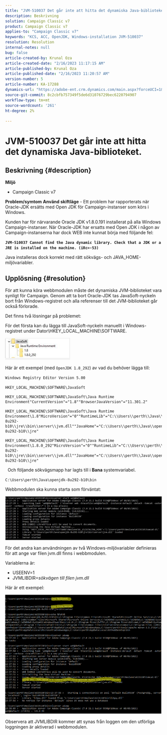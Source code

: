 ```yaml
---
title: "JVM-510037 Det går inte att hitta det dynamiska Java-biblioteket."
description: Beskrivning
solution: Campaign Classic v7
product: Campaign Classic v7
applies-to: "Campaign Classic v7"
keywords: "KCS, ACC, OpenJDK, Windows-installation JVM-510037"
resolution: Resolution
internal-notes: null
bug: false
article-created-by: Krunal Oza
article-created-date: "2/16/2023 11:17:15 AM"
article-published-by: Krunal Oza
article-published-date: "2/16/2023 11:20:57 AM"
version-number: 5
article-number: KA-17288
dynamics-url: "https://adobe-ent.crm.dynamics.com/main.aspx?forceUCI=1&pagetype=entityrecord&etn=knowledgearticle&id=25e60777-ebad-ed11-aad1-6045bd006793"
source-git-commit: 8c2cbfb757349f5de6d31076729bec6220794907
workflow-type: tm+mt
source-wordcount: '261'
ht-degree: 2%

---
```


# JVM-510037 Det går inte att hitta det dynamiska Java-biblioteket.

## Beskrivning {#description}

<b>Miljö</b>
- Campaign Classic v7



<b>Problem/symtom</b>
<b>Använd skiftläge</b> - Ett problem har rapporterats när Oracle-JDK ersätts med Open JDK för Campaign-instanser som körs i Windows.

Kunden har för närvarande Oracle JDK v1.8.0.191 installerat på alla Windows Campaign-instanser. När Oracle-JDK har ersatts med Open JDK i någon av Campaign-instanserna har dock WEB inte kunnat börja med följande fel:

<b>`JVM-510037 Cannot find the Java dynamic library. Check that a JDK or a JRE is installed on the machine. (iRc=-53)`</b>

Java installeras dock korrekt med rätt sökvägs- och JAVA_HOME-miljövariabler.


## Upplösning {#resolution}


För att kunna köra webbmodulen måste det dynamiska JVM-biblioteket vara synligt för Campaign. Genom att ta bort Oracle-JDK tas JavaSoft-nyckeln bort från Windows-registret och alla referenser till det JVM-biblioteket går också förlorade.

Det finns två lösningar på problemet:

För det första kan du lägga till JavaSoft-nyckeln manuellt i Windows-registret under Dator\HKEY_LOCAL_MACHINE\SOFTWARE.

![](assets/de72732e-d310-ec11-b6e6-000d3a597e01.png)

Här är ett exempel (med `OpenJDK 1.8_292`) av vad du behöver lägga till:

`Windows Registry Editor Version 5.00`

`HKEY_LOCAL_MACHINE\SOFTWARE\JavaSoft`




```
HKEY_LOCAL_MACHINE\SOFTWARE\JavaSoft\Java Runtime Environment"CurrentVersion"="1.8""BrowserJavaVersion"="11.301.2"
```





```
HKEY_LOCAL_MACHINE\SOFTWARE\JavaSoft\Java Runtime Environment\1.8"MicroVersion"="0""RuntimeLib"="C:\\Users\\perth\\Java\\openjdk-8u292-b10\\jre\\bin\\server\\jvm.dll""JavaHome"="C:\\Users\\perth\\Java\\openjdk-8u292-b10\\jre"
```





```
HKEY_LOCAL_MACHINE\SOFTWARE\JavaSoft\Java Runtime Environment\1.8.0_292"MicroVersion"="0""RuntimeLib"="C:\\Users\\perth\\Java\\openjdk-8u292-b10\\jre\\bin\\server\\jvm.dll""JavaHome"="C:\\Users\\perth\\Java\\openjdk-8u292-b10\\jre"
```


 
Och följande sökvägsmapp har lagts till i <b>Bana </b>systemvariabel.

`C:\Users\perth\Java\openjdk-8u292-b10\bin`

Webbmodulen ska kunna starta som förväntat:

![](assets/f9d275cf-d910-ec11-b6e6-000d3a597e01.png)

För det andra kan användningen av två Windows-miljövariabler definieras för att ange var filen jvm.dll finns i webbmodulen.

Variablerna är:

- USEENV=1
- JVMLIBDIR=*sökvägen till filen jvm.dll*


Här är ett exempel:

![](assets/108e8694-d814-ec11-b6e6-002248047155.png)

Observera att JVMLIBDIR kommer att synas från loggen om den utförliga loggningen är aktiverad i webbmodulen.
